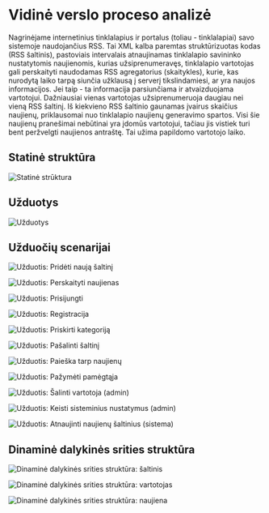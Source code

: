 # Vidinė verslo proceso analizė

Nagrinėjame internetinius tinklalapius ir portalus (toliau - tinklalapiai) savo
sistemoje naudojančius RSS. Tai XML kalba paremtas struktūrizuotas kodas (RSS
šaltinis), pastoviais intervalais atnaujinamas tinklalapio savininko
nustatytomis naujienomis, kurias užsiprenumeravęs, tinklalapio vartotojas gali
perskaityti naudodamas RSS agregatorius (skaitykles), kurie, kas nurodytą laiko
tarpą siunčia užklausą į serverį tikslindamiesi, ar yra naujos informacijos.
Jei taip - ta informacija parsiunčiama ir atvaizduojama vartotojui. Dažniausiai
vienas vartotojas užsiprenumeruoja daugiau nei vieną RSS šaltinį. Iš kiekvieno
RSS šaltinio gaunamas įvairus skaičius naujienų, priklausomai nuo tinklalapio
naujienų generavimo spartos. Visi šie naujienų pranešimai nebūtinai yra įdomūs
vartotojui, tačiau jis vistiek turi bent peržvelgti naujienos antraštę.  Tai
užima papildomo vartotojo laiko.

## Statinė struktūra

![Statinė strūktura](projektas/img/statine_struktura.png)

## Užduotys

![Užduotys](projektas/img/uzduotys.png)

## Užduočių scenarijai

![Užduotis: Pridėti naują šaltinį](projektas/img/uzduotis_prideti_nauja_saltini.png)

![Užduotis: Perskaityti naujienas](projektas/img/uzduotis_perskaityti_naujienas.png)

![Užduotis: Prisijungti](projektas/img/uzduotis_prisijungti.png)

![Užduotis: Registracija](projektas/img/uzduotis_registracija.png)

![Užduotis: Priskirti kategoriją](projektas/img/uzduotis_priskirti_kategorija.png)

![Užduotis: Pašalinti šaltinį](projektas/img/uzduotis_pasalinti_saltini.png)

![Užduotis: Paieška tarp naujienų](projektas/img/uzduotis_paieska_tarp_naujienu.png)

![Užduotis: Pažymėti pamėgtąja](projektas/img/uzduotis_pazymeti_pamegtaja.png)

![Užduotis: Šalinti vartotoja (admin)](projektas/img/uzduotis_salinti_vartotoja.png)

![Užduotis: Keisti sisteminius nustatymus (admin)](projektas/img/uzduotis_admin_keisti_sist_nust.png)

![Užduotis: Atnaujinti naujienų šaltinius (sistema)](projektas/img/uzduotis_atnaujinti_naujienu_saltini.png)

## Dinaminė dalykinės srities struktūra

![Dinaminė dalykinės srities struktūra: šaltinis](projektas/img/dass_saltinis.png)  

![Dinaminė dalykinės srities struktūra: vartotojas](projektas/img/dass_vartotojas.png)  

![Dinaminė dalykinės srities struktūra: naujiena](projektas/img/dass_naujiena.png)  

